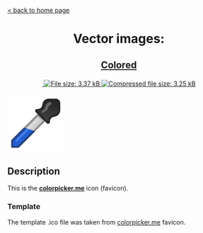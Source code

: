 [&lt; back to home page](../../../../ "Home page")

<h1><p align="center">Vector images: </p></h1>

<h2><p align="center"><a href="ColorPicker.colored.svg" title="View & Download ColorPicker colored icon">Colored</a></p></h2>
<div class="badges" align="center">
	<a href="https://validator.w3.org/nu/?showsource=yes&showoutline=yes&showimagereport=yes&doc=http%3A%2F%2Fsvg.n-panuhin.info%2FSVG%2FColorPicker%2FColorPicker.colored.svg" target="_blank" title="W3C validation">
		<img alt="" src="https://img.shields.io/w3c-validation/xml?preset=SVG%201.1%2C%20URL%2C%20XHTML%2C%20MathML%203.0&targetUrl=http%3A%2F%2Fn-panuhin.info%2Fredirect.php%3Fu%3Dhttp%3A%2F%2Fsvg.n-panuhin.info%2FSVG%2FColorPicker%2FColorPicker.colored.svg">
	</a>
	<a href="ColorPicker.colored.svg" target="_blank" title="File size">
		<img alt="File size: 3.37 kB" src="https://img.shields.io/static/v1?cacheSeconds=10800&style=flat&label=File%20size&message=3.37%20kB&color=0aa">
	</a>
	<a href="ColorPicker.colored.svg" target="_blank" title="File size">
		<img alt="Compressed file size: 3.25 kB" src="https://img.shields.io/static/v1?cacheSeconds=10800&style=flat&label=Compressed&message=3.25%20kB&color=bb0">
	</a>
</div>
<div>
	<br>
	<img src="ColorPicker.colored.svg" alt="ColorPicker colored icon" title="ColorPicker colored icon">
	<br>
</div>

## Description

This is the **[colorpicker.me](https://colorpicker.me "Visit colorpicker.me")** icon (favicon).

### Template

The template .ico file was taken from [colorpicker.me](https://colorpicker.me "Visit colorpicker.me") favicon.